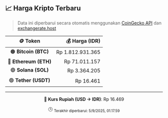 

<!-- HARGA_KRIPTO -->
## 📈 Harga Kripto Terbaru

> Data ini diperbarui secara otomatis menggunakan [CoinGecko API](https://www.coingecko.com/) dan [exchangerate.host](https://exchangerate.host/)

<div align="center">

| 🪙 Token | 💰 Harga (IDR) |
|:------:|---------------:|
| 🟠 **Bitcoin (BTC)**   | Rp 1.812.931.365 |
| 🔵 **Ethereum (ETH)**  | Rp 71.011.157 |
| 🟣 **Solana (SOL)**    | Rp 3.364.205 |
| 🟢 **Tether (USDT)**   | Rp 16.461 |

---

💱 **Kurs Rupiah (USD → IDR)**: Rp 16.469

🕒 <sub>Terakhir diperbarui: 5/9/2025, 01.17.59</sub>

</div>
<!-- /HARGA_KRIPTO -->
